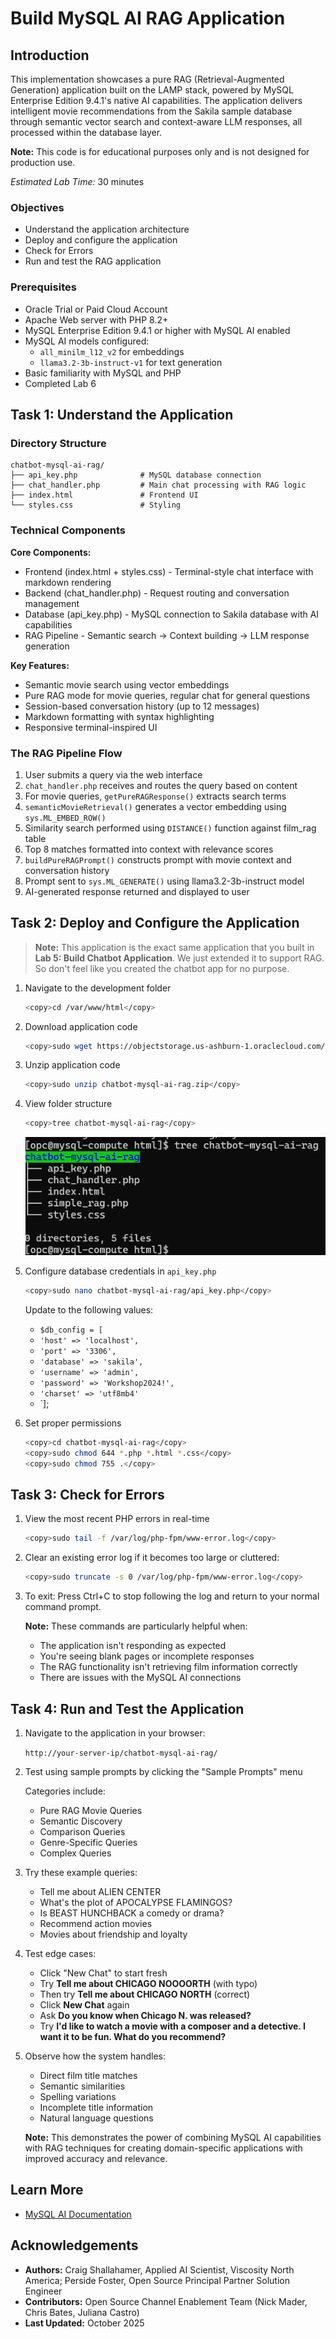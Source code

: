 # Build MySQL AI RAG Application

## Introduction

This implementation showcases a pure RAG (Retrieval-Augmented Generation) application built on the LAMP stack, powered by MySQL Enterprise Edition 9.4.1's native AI capabilities. The application delivers intelligent movie recommendations from the Sakila sample database through semantic vector search and context-aware LLM responses, all processed within the database layer.

**Note:** This code is for educational purposes only and is not designed for production use.

_Estimated Lab Time:_ 30 minutes

### Objectives

- Understand the application architecture
- Deploy and configure the application
- Check for Errors
- Run and test the RAG application

### Prerequisites

- Oracle Trial or Paid Cloud Account
- Apache Web server with PHP 8.2+
- MySQL Enterprise Edition 9.4.1 or higher with MySQL AI enabled
- MySQL AI models configured:
  - `all_minilm_l12_v2` for embeddings
  - `llama3.2-3b-instruct-v1` for text generation
- Basic familiarity with MySQL and PHP
- Completed Lab 6

## Task 1: Understand the Application

### Directory Structure

```
chatbot-mysql-ai-rag/
├── api_key.php              # MySQL database connection
├── chat_handler.php         # Main chat processing with RAG logic
├── index.html               # Frontend UI
└── styles.css               # Styling
```

### Technical Components

**Core Components:**
- Frontend (index.html + styles.css) - Terminal-style chat interface with markdown rendering
- Backend (chat_handler.php) - Request routing and conversation management
- Database (api_key.php) - MySQL connection to Sakila database with AI capabilities
- RAG Pipeline - Semantic search → Context building → LLM response generation

**Key Features:**
- Semantic movie search using vector embeddings
- Pure RAG mode for movie queries, regular chat for general questions
- Session-based conversation history (up to 12 messages)
- Markdown formatting with syntax highlighting
- Responsive terminal-inspired UI

### The RAG Pipeline Flow

1. User submits a query via the web interface
2. `chat_handler.php` receives and routes the query based on content
3. For movie queries, `getPureRAGResponse()` extracts search terms
4. `semanticMovieRetrieval()` generates a vector embedding using `sys.ML_EMBED_ROW()`
5. Similarity search performed using `DISTANCE()` function against film_rag table
6. Top 8 matches formatted into context with relevance scores
7. `buildPureRAGPrompt()` constructs prompt with movie context and conversation history
8. Prompt sent to `sys.ML_GENERATE()` using llama3.2-3b-instruct model
9. AI-generated response returned and displayed to user

## Task 2: Deploy and Configure the Application

> **Note:** This application is the exact same application that you built in **Lab 5: Build Chatbot Application**. 
We just extended it to support RAG. So don't feel like you created the chatbot app for no purpose.


1. Navigate to the development folder

    ```bash
    <copy>cd /var/www/html</copy>
    ```

2. Download application code

    ```bash
    <copy>sudo wget https://objectstorage.us-ashburn-1.oraclecloud.com/p/Jpp9H3R-FwV2DTHA1m3NkjBcPM5VyN5m2ASaizg1BPnG6x79hmJMig6g-98kFSKB/n/idazzjlcjqzj/b/mysql-ai-store/o/chatbot-mysql-ai-rag.zip</copy>
    ```

3. Unzip application code

    ```bash
    <copy>sudo unzip chatbot-mysql-ai-rag.zip</copy>
    ```

4. View folder structure

    ```bash
    <copy>tree chatbot-mysql-ai-rag</copy>
    ```
    ![chatbot-mysql-ai-rag folder content](./images/chatbot-mysql-ai-rag-tree.png "chatbot-mysql-ai-rag folder content")

5. Configure database credentials in `api_key.php`

    ```bash
    <copy>sudo nano chatbot-mysql-ai-rag/api_key.php</copy>
    ```

    Update to the following values:
    - `$db_config = [`
    - `'host' => 'localhost',`
    - `'port' => '3306',`
    - `'database' => 'sakila',`
    - `'username' => 'admin',`
    - `'password' => 'Workshop2024!',`
    - `'charset' => 'utf8mb4'`
    - `];

6. Set proper permissions

    ```bash
    <copy>cd chatbot-mysql-ai-rag</copy>
    <copy>sudo chmod 644 *.php *.html *.css</copy>
    <copy>sudo chmod 755 .</copy>
    ```



## Task 3: Check for Errors

1. View the most recent PHP errors in real-time

    ```bash
    <copy>sudo tail -f /var/log/php-fpm/www-error.log</copy>
    ```

2. Clear an existing error log if it becomes too large or cluttered:

    ```bash
    <copy>sudo truncate -s 0 /var/log/php-fpm/www-error.log</copy>
    ```
3. To exit: Press Ctrl+C to stop following the log and return to your normal command prompt.

    **Note:** These commands are particularly helpful when:
    - The application isn't responding as expected
    - You're seeing blank pages or incomplete responses
    - The RAG functionality isn't retrieving film information correctly
    - There are issues with the MySQL AI connections

## Task 4: Run and Test the Application

1. Navigate to the application in your browser:

    `http://your-server-ip/chatbot-mysql-ai-rag/`

2. Test using sample prompts by clicking the "Sample Prompts" menu

    Categories include:
    - Pure RAG Movie Queries
    - Semantic Discovery
    - Comparison Queries
    - Genre-Specific Queries
    - Complex Queries

3. Try these example queries:

    - Tell me about ALIEN CENTER
    - What's the plot of APOCALYPSE FLAMINGOS?
    - Is BEAST HUNCHBACK a comedy or drama?
    - Recommend action movies
    - Movies about friendship and loyalty

4. Test edge cases:

    - Click "New Chat" to start fresh
    - Try **Tell me about CHICAGO NOOOORTH** (with typo)
    - Then try **Tell me about CHICAGO NORTH** (correct)
    - Click **New Chat** again
    - Ask **Do you know when Chicago N. was released?**
    - Try **I'd like to watch a movie with a composer and a detective. I want it to be fun. What do you recommend?**

5. Observe how the system handles:

    - Direct film title matches
    - Semantic similarities
    - Spelling variations
    - Incomplete title information
    - Natural language questions

    **Note:** This demonstrates the power of combining MySQL AI capabilities with RAG techniques for creating domain-specific applications with improved accuracy and relevance.

## Learn More

- [MySQL AI Documentation](https://dev.mysql.com/doc/mysql-ai/9.4/en/)

## Acknowledgements

- **Authors:** Craig Shallahamer, Applied AI Scientist, Viscosity North America; Perside Foster, Open Source Principal Partner Solution Engineer
- **Contributors:** Open Source Channel Enablement Team (Nick Mader, Chris Bates, Juliana Castro)
- **Last Updated:** October 2025
